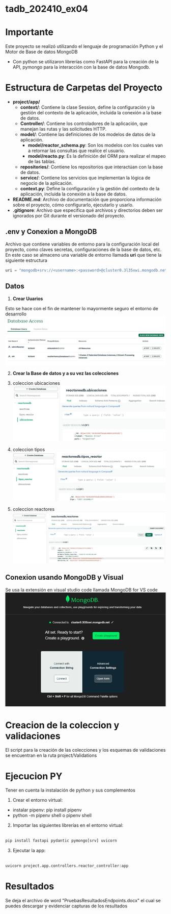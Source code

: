 # tadb_202410_ex04

# Importante
Este proyecto se realizó utilizando el lenguaje de programación Python y el Motor de Base de datos MongoDB
- Con python se utilizaron librerías como FastAPI para la creación de la API, pymongo para la interacción con la base de datos Mongodb.

# Estructura de Carpetas del Proyecto

- **project/app/**
  - **context/**: Contiene la clase Session, define la configuración y la gestión del contexto de la aplicación, incluida la conexión a la base de datos.
  - **Controller/**: Contiene los controladores de la aplicación, que manejan las rutas y las solicitudes HTTP.
  - **model/**: Contiene las definiciones de los modelos de datos de la aplicación.
    - **model/reactor_schema.py**: Son los modelos con los cuales van a retornar las consultas que realice el usuario.
    - **model/reacto.py**: Es la definición del ORM para realizar el mapeo de las tablas.
  - **repositories/**: Contiene los repositorios que interactúan con la base de datos.
  - **service/**: Contiene los servicios que implementan la lógica de negocio de la aplicación.
  - **context.py**: Define la configuración y la gestión del contexto de la aplicación, incluida la conexión a la base de datos.
- **README.md**: Archivo de documentación que proporciona información sobre el proyecto, cómo configurarlo, ejecutarlo y usarlo.
- **.gitignore**: Archivo que especifica qué archivos y directorios deben ser ignorados por Git durante el versionado del proyecto.

## **.env** y Conexion a MongoDB

Archivo que contiene variables de entorno para la configuración local del proyecto, como claves secretas, configuraciones de la base de datos, etc.
En este caso se almaceno una variable de entorno llamada **uri** que tiene la siguiente estructura

```python
uri = "mongodb+srv://<username>:<password>@cluster0.3l35xwi.mongodb.net/?retryWrites=true&w=majority&appName=Cluster0"
```

## Datos
1. **Crear Uuarios**

Esto se hace con el fin de mantener lo mayormente seguro el entorno de desarrollo
  ![alt text](Usuarios.png)

2. **Crear la Base de datos y a su vez las colecciones**

  1. coleccion ubicaciones
  ![alt text](coleccionUbicaciones.jpg)

  2.  coleccion tipos
  ![alt text](coleccionTipos.jpg)

  3. coleccion reactores
  ![alt text](coleccionReactores.jpg)



## Conexion usando MongoDB y Visual

Se usa la extensión en visual studio code llamada MongoDB for VS code
![alt text](mongodbVisual.png)

# Creacion de la coleccion y validaciones

El script para la creación de las colecciones y los esquemas de validaciones se encuentran en la ruta project/Validations


# Ejecucion PY

Tener en cuenta la instalación de python y sus complementos

1. Crear el entorno virtual:
- instalar pipenv: pip install pipenv
- python -m pipenv shell o pipenv shell

2. Importar las siguientes librerías en el entorno virtual:

  ```python

pip install fastapi pydantic pymongo[srv] uvicorn

  ```
  
3. Ejecutar la app:

```python

uvicorn project.app.controllers.reactor_controller:app

```

# Resultados
Se deja el archivo de word "PruebasResultadosEndpoints.docx" el cual se puedes descargar y evidenciar capturas de los resultados
